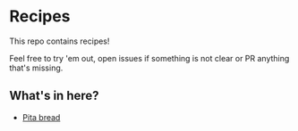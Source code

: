 # Recipes

This repo contains recipes!

Feel free to try 'em out, open issues if something is not clear or PR anything that's missing.

## What's in here?

* [Pita bread](https://github.com/yoavweiss/recipes/blob/master/pita_bread.md#pitas)
